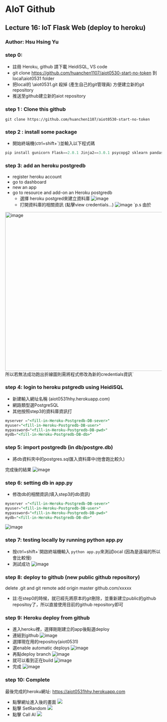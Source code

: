# AIoT Github

## Lecture 16: IoT Flask Web (deploy to heroku)
### Author: Hsu Hsing Yu

###  step 0: 
* 註冊 Heroku, github 請下載 HeidiSQL, VS code
* git clone https://github.com/huanchen1107/aiot0530-start-no-token 到 local\aiot0531 folder
* 把local的 \aiot0531\.git 殺掉 (產生自己的git管理員) 方便建立新的git repository 
* 推送至github建立新的aiot repository

### step 1 : Clone this github
```
git clone https://github.com/huanchen1107/aiot0530-start-no-token
```

### step 2 : install some package
* 開始終端機(ctrl+shift+`)並輸入以下程式碼
```python
pip install gunicorn Flask==2.0.1 Jinja2==3.0.1 psycopg2 sklearn pandas numpy 
```

### step 3: add an heroku postgredb

* register heroku account
* go to dashboard
* new an app
* go to resource and add-on an Heroku postgredb
    * 選擇 heroku postgred來建立資料庫
    ![image](pic1.png)
    * 打開資料庫的相關資訊 (點擊view credentials...)
    ![image](pic2.png)
    `p.s 由於
<img width="510" alt="image" src="https://user-images.githubusercontent.com/92151140/173181769-d2a29b5e-b00e-4a38-b446-15e1b6da7256.png">  
所以若無法成功跑出折線圖則需將程式修改為新的credentials資訊`

### step 4: login to heroku pstgredb using HeidiSQL
* 新建輸入網址名稱 (aiot0531hhy.herokuapp.com)
* 網路類型選PostgreSQL
* 其他按照step3的資料庫資訊打
```sql
myserver ="<fill-in-Heroku-Postgredb-DB-sever>"
myuser="<fill-in-Heroku-Postgredb-DB-user>"
mypassword="<fill-in-Heroku-Postgredb-DB-pwd>"
mydb="<fill-in-Heroku-Postgredb-DB-db>"
```

### step 5: import postgredb (in db/postgre.db)
* 將db資料夾中的postgres.sql匯入資料庫中(他會跑比較久)

完成後的結果
![image](pic3.png)

### step 6: setting db in app.py
* 修改db的相關資訊(填入step3的db資訊)
```sql
myserver ="<fill-in-Heroku-Postgredb-DB-sever>"
myuser="<fill-in-Heroku-Postgredb-DB-user>"
mypassword="<fill-in-Heroku-Postgredb-DB-pwd>"
mydb="<fill-in-Heroku-Postgredb-DB-db>"
```
![image](pic4-redacted_dot_app.png)

### step 7: testing locally by running python app.py
* 按ctrl+shift+`開啟終端機輸入 ```python app.py```來測試local (因為是遠端的所以會比較慢)
* 測試成功
![image](pic5.png)

### step 8: deploy to github (new public github repository)

delete .git and git remote add origin master github.com/xxxxx
* 註:在step0的時候，就已經先將原本的git刪除，並重新建立public的github repositoy了，所以直接使用目前的github repository即可


### step 9: Heroku deploy from github
* 進入heroku裡，選擇剛剛建立的app後點選deploy
* 連結到github
![image](deploy-redacted_dot_app.png)
* 選擇現在用的repositoy(aiot0531)
* 選enable automatic deploys
![image](pic6.png)
* 再點deploy branch
![image](pic7.png)
* 就可以看到正在build
![image](build.png)
* 完成
![image](finish.png)

### step 10: Complete

最後完成的heroku網址: https://aiot0531hhy.herokuapp.com


* 點擊網址進入後的畫面
![](picture8.png)
* 點擊 SetRandom
![](setrandom11.png)
* 點擊 Call AI
![](callAI11.png)







